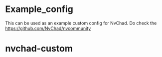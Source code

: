 # Example_config

This can be used as an example custom config for NvChad. Do check the https://github.com/NvChad/nvcommunity
# nvchad-custom
